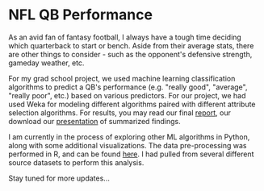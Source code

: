 # NFL QB Performance
 As an avid fan of fantasy football, I always have a tough time deciding which quarterback to start or bench. Aside from their average stats, there are other things to consider - such as the opponent's defensive strength, gameday weather, etc.
 
 For my grad school project, we used machine learning classification algorithms to predict a QB's performance (e.g. "really good", "average", "really poor", etc.) based on various predictors. For our project, we had used Weka for modeling different algorithms paired with different attribute selection algorithms. For results, you may read our final [report](https://nbviewer.jupyter.org/github/omshapira/NFL_QB_Performance/blob/master/Reports/Final_Report.pdf), our download our [presentation](https://github.com/omshapira/NFL_QB_Performance/blob/master/Reports/Presentation.pptx) of summarized findings.
 
I am currently in the process of exploring other ML algorithms in Python, along with some additional visualizations. The data pre-processing was performed in R, and can be found [here](https://nbviewer.jupyter.org/github/omshapira/NFL_QB_Performance/blob/master/Data_Scrubbing_R/NFL_QB_Data_Scrubbing.html). I had pulled from several different source datasets to perform this analysis.

Stay tuned for more updates...
